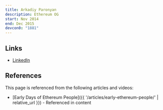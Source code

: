 ```yaml
---
title: Arkadiy Paronyan
description: Ethereum OG
start: Nov 2014
end: Dec 2015
devcon0: "1881"
---
```


## Links
- [LinkedIn](https://www.linkedin.com/in/arkadiy-paronyan-a1882514/)

## References

This page is referenced from the following articles and videos:

- [Early Days of Ethereum People]({{ '/articles/early-ethereum-people/' | relative_url }}) - Referenced in content
